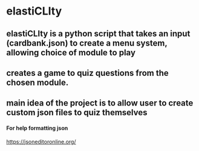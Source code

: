 #  elastiCLIty

## elastiCLIty is a python script that takes an input (cardbank.json) to create a menu system, allowing choice of module to play

## creates a game to quiz questions from the chosen module.

## main idea of the project is to allow user to create custom json files to quiz themselves

#### For help formatting json
https://jsoneditoronline.org/
